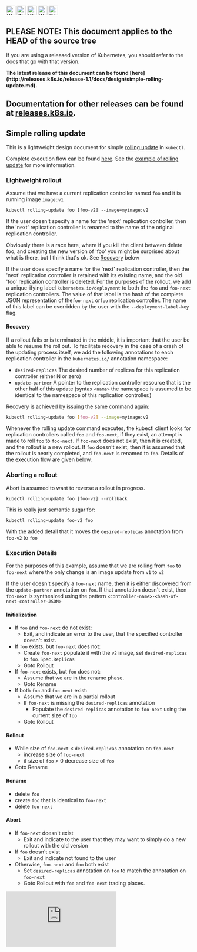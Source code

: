 <!-- BEGIN MUNGE: UNVERSIONED_WARNING -->

<!-- BEGIN STRIP_FOR_RELEASE -->

<img src="http://kubernetes.io/img/warning.png" alt="WARNING"
     width="25" height="25">
<img src="http://kubernetes.io/img/warning.png" alt="WARNING"
     width="25" height="25">
<img src="http://kubernetes.io/img/warning.png" alt="WARNING"
     width="25" height="25">
<img src="http://kubernetes.io/img/warning.png" alt="WARNING"
     width="25" height="25">
<img src="http://kubernetes.io/img/warning.png" alt="WARNING"
     width="25" height="25">

<h2>PLEASE NOTE: This document applies to the HEAD of the source tree</h2>

If you are using a released version of Kubernetes, you should
refer to the docs that go with that version.

<!-- TAG RELEASE_LINK, added by the munger automatically -->
<strong>
The latest release of this document can be found
[here](http://releases.k8s.io/release-1.1/docs/design/simple-rolling-update.md).

Documentation for other releases can be found at
[releases.k8s.io](http://releases.k8s.io).
</strong>
--

<!-- END STRIP_FOR_RELEASE -->

<!-- END MUNGE: UNVERSIONED_WARNING -->

## Simple rolling update

This is a lightweight design document for simple [rolling update](../user-guide/kubectl/kubectl_rolling-update.md) in `kubectl`.

Complete execution flow can be found [here](#execution-details). See the [example of rolling update](../user-guide/update-demo/) for more information.

### Lightweight rollout

Assume that we have a current replication controller named `foo` and it is running image `image:v1`

`kubectl rolling-update foo [foo-v2] --image=myimage:v2`

If the user doesn't specify a name for the 'next' replication controller, then the 'next' replication controller is renamed to
the name of the original replication controller.

Obviously there is a race here, where if you kill the client between delete foo, and creating the new version of 'foo' you might be surprised about what is there, but I think that's ok.
See [Recovery](#recovery) below

If the user does specify a name for the 'next' replication controller, then the 'next' replication controller is retained with its existing name,
and the old 'foo' replication controller is deleted.  For the purposes of the rollout, we add a unique-ifying label `kubernetes.io/deployment` to both the `foo` and `foo-next` replication controllers.
The value of that label is the hash of the complete JSON representation of the`foo-next` or`foo` replication controller.  The name of this label can be overridden by the user with the `--deployment-label-key` flag.

#### Recovery

If a rollout fails or is terminated in the middle, it is important that the user be able to resume the roll out.
To facilitate recovery in the case of a crash of the updating process itself, we add the following annotations to each replication controller in the `kubernetes.io/` annotation namespace:
   * `desired-replicas` The desired number of replicas for this replication controller (either N or zero)
   * `update-partner` A pointer to the replication controller resource that is the other half of this update (syntax `<name>` the namespace is assumed to be identical to the namespace of this replication controller.)

Recovery is achieved by issuing the same command again:

```sh
kubectl rolling-update foo [foo-v2] --image=myimage:v2
```

Whenever the rolling update command executes, the kubectl client looks for replication controllers called `foo` and `foo-next`, if they exist, an attempt is
made to roll `foo` to `foo-next`.  If `foo-next` does not exist, then it is created, and the rollout is a new rollout.  If `foo` doesn't exist, then
it is assumed that the rollout is nearly completed, and `foo-next` is renamed to `foo`.  Details of the execution flow are given below.


### Aborting a rollout

Abort is assumed to want to reverse a rollout in progress.

`kubectl rolling-update foo [foo-v2] --rollback`

This is really just semantic sugar for:

`kubectl rolling-update foo-v2 foo`

With the added detail that it moves the `desired-replicas` annotation from `foo-v2` to `foo`


### Execution Details

For the purposes of this example, assume that we are rolling from `foo` to `foo-next` where the only change is an image update from `v1` to `v2`

If the user doesn't specify a `foo-next` name, then it is either discovered from the `update-partner` annotation on `foo`.  If that annotation doesn't exist,
then `foo-next` is synthesized using the pattern `<controller-name>-<hash-of-next-controller-JSON>`

#### Initialization

   * If `foo` and `foo-next` do not exist:
      * Exit, and indicate an error to the user, that the specified controller doesn't exist.
   * If `foo` exists, but `foo-next` does not:
      * Create `foo-next` populate it with the `v2` image, set `desired-replicas` to `foo.Spec.Replicas`
      * Goto Rollout
   * If `foo-next` exists, but `foo` does not:
      * Assume that we are in the rename phase.
      * Goto Rename
   * If both `foo` and `foo-next` exist:
      * Assume that we are in a partial rollout
      * If `foo-next` is missing the `desired-replicas` annotation
         * Populate the `desired-replicas` annotation to `foo-next` using the current size of `foo`
      * Goto Rollout

#### Rollout

   * While size of `foo-next` < `desired-replicas` annotation on `foo-next`
      * increase size of `foo-next`
      * if size of `foo` > 0
         decrease size of `foo`
   * Goto Rename

#### Rename

   * delete `foo`
   * create `foo` that is identical to `foo-next`
   * delete `foo-next`

#### Abort

   * If `foo-next` doesn't exist
      * Exit and indicate to the user that they may want to simply do a new rollout with the old version
   * If `foo` doesn't exist
      * Exit and indicate not found to the user
   * Otherwise, `foo-next` and `foo` both exist
      * Set `desired-replicas` annotation on `foo` to match the annotation on `foo-next`
      * Goto Rollout with `foo` and `foo-next` trading places.


<!-- BEGIN MUNGE: GENERATED_ANALYTICS -->
[![Analytics](https://kubernetes-site.appspot.com/UA-36037335-10/GitHub/docs/design/simple-rolling-update.md?pixel)]()
<!-- END MUNGE: GENERATED_ANALYTICS -->
